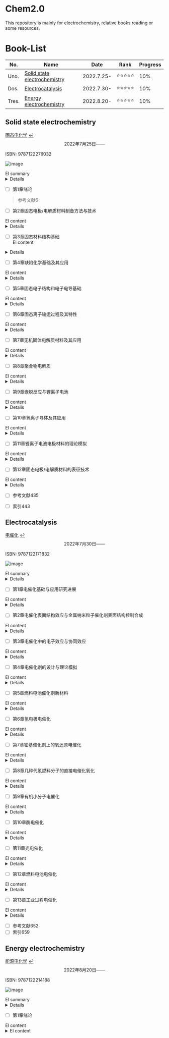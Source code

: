 # Chem2.0
This repository is mainly for electrochemistry, relative books reading or some resources.
# Book-List


| No. |Name   |Date|Rank|Progress|
|---|---|---|---|---|
| Uno. |[Solid state electrochemistry ](#solid-state-electrochemistry )| 2022.7.25-|⭐⭐⭐⭐⭐|10%|
| Dos. |[Electrocatalysis](#electrocatalysis)|2022.7.30-|⭐⭐⭐⭐⭐|10%|
| Tres. |[Energy electrochemistry](#energy-electrochemistry)|2022.8.20-|⭐⭐⭐⭐⭐|10%|



## Solid state electrochemistry 
[固态电化学](https://book.douban.com/subject/30167161/)     [↩️](#chem2.0)
$${\mathscr{2022年7月25日——}}$$

ISBN: 9787122276032

![image](https://user-images.githubusercontent.com/87826552/180705259-da0ace58-2014-45b5-a916-807bc392aae7.png)

<summary> El summary </summary>
<details> 固态电化学学科是一门新兴的交叉学科，它主要关注固体中电化学反应过程及其相关材料构效关系。本书主要介绍固态电化学所涉及的物理、化学与材料相关的基础理论知识，实验研究方法，体系应用及其今后发展趋势。全书共分为12章，内容包括固态电极/电解质材料合成方法（包括相关的实验方法和技术）、固态材料结构分析、固态材料中的缺陷化学、固态电子结构与电子电导、固态离子输运过程及其特性、无机离子导体材料、聚合物电解质、离子嵌入脱出反应、氧离子导体及混合导体、材料物理与化学性质的计算机模拟、固态电化学研究方法（包括一些新型的表征技术等）。
</details> 

- [ ] 第1章绪论
> 参考文献6
- [ ] 第2章固态电极/电解质材料制备方法与技术
<summary> El content </summary>
<details> 2.1气相制备法8
2.1.1化学气相沉积法8
2.1.2磁控溅射法12
2.1.3原子层沉积法14
2.2液相制备法16
2.2.1溶胶凝胶法16
2.2.2水热/溶剂热合成法20
2.2.3共沉淀法23
2.2.4熔盐生长法25
2.3固相制备法26
2.3.1粉末固相法26
2.3.2燃烧法27
2.3.3机械合金法28
2.4球形颗粒制备方法29
2.4.1络合沉淀生长法30
2.4.2喷雾干燥造粒法31
2.5相关实验技术33
2.5.1高温技术33
2.5.2气氛控制34
2.5.3分离与纯化技术35
参考文献36
</details> 

- [ ] 第3章固态材料结构基础
  <summary> El content </summary>
<details>3.1晶体的对称38
3.1.1对称要素39
3.1.2对称要素组合定理和点群、空间群42
3.1.3晶体定向和符号46
3.1.4空间格子48
3.2晶体化学51
3.2.1化学键51
3.2.2紧密堆积原理53
3.2.3鲍林法则54
3.2.4常见结构现象55
3.2.5晶体场理论57
3.3晶体结构60
3.3.1典型晶体结构60
3.3.2常见锂电池材料相关晶体结构78
3.4X射线衍射技术86
3.4.1连续X射线和特征X射线86
3.4.2X射线衍射波长的选择92
3.4.3倒易格子和反射球96
3.4.4影响X射线衍射强度的各种因素98
3.5结构表征101
3.5.1X射线物相分析101
3.5.2粉末衍射图谱的指标化102
3.5.3空间群的确定106
3.5.4粉末X射线衍射法晶体结构的测定110
3.5.5CIF数据文件113
参考文献116
</details> 

- [ ] 第4章缺陷化学基础及其应用
<summary> El content </summary>
<details> 4.1引言118
4.1.1缺陷形成能118
4.1.2缺陷的分类119
4.2点缺陷的分类和表示方法120
4.2.1本征缺陷120
4.2.2非本征缺陷（杂质缺陷）121
4.2.3非化学计量缺陷122
4.2.4缺陷缔合与缺陷簇122
4.3点缺陷的表示方法123
4.3.1克罗格-明克符号123
4.3.2缺陷反应式的书写原则124
4.4固溶体及补偿机制125
4.4.1离子补偿机制126
4.4.2电子补偿机制128
4.5缺陷浓度的影响因素（分压、掺杂等）130
4.5.1缺陷的形成与平衡130
4.5.2本征缺陷的缺陷反应与平衡130
4.5.3掺杂对缺陷浓度的影响131
4.5.4分压对缺陷浓度的影响132
4.6缺陷表征方法133
4.6.1X射线粉末衍射（XRD）134
4.6.2密度测量135
4.6.3热分析技术（DTA/DSC）136
4.6.4电子自旋共振136
4.6.5电子显微技术137
4.7电化学相关材料中缺陷结构的分析实例138
4.7.1LiFePO4正极材料的缺陷化学138
4.7.2FePO4的缺陷化学139
参考文献140
  </details> 
  
- [ ] 第5章固态电子结构和电子电导基础
<summary> El content </summary>
<details>5.1能带的概念141
5.2金属、半导体、绝缘体、半金属、half-metal144
5.3材料中原子的相互作用力、杂化轨道145
5.4电子有效质量、电子状态密度149
5.5费米能级、费米分布函数151
5.6Jahn-Teller效应152
5.7电极材料中电子电导的经典理论153
5.8玻尔兹曼方程和金属电导155
5.9纳米材料的特性、非晶体、玻璃碳156
5.10表面电子态和界面态158
5.11铁磁性、反铁磁性和亚铁磁性159
5.12典型锂离子电池正极材料的电子结构160
5.12.1LiCoO2(R3-m)材料161
5.12.2LiMn2O4(Fd3-m)材料163
5.12.3LiFePO4(Pnma)材料165
5.12.4Li2FeSiO4(空间群P21/n)材料167
5.13典型锂离子电池正极材料的电导169
参考文献171
  
</details>  

- [ ] 第6章固态离子输运过程及其特性
<summary> El content </summary>
<details> 6.1扩散的概念——布朗运动与扩散173
6.2描述扩散的理论模型Fick定律174
6.3固体中原子/离子扩散过程的基本分析176
6.4固体中离子扩散的机制178
6.5扩散的类型及特点180
6.6复杂体系及界面体系的离子扩散特征182
6.7电子电导与离子电导的特性与区分185
6.8固体中原子/离子扩散的相关因子186
6.9离子扩散过程的影响因素(温度及压力的影响)188
6.10外场作用下离子的扩散过程189
6.11固态离子扩散特性及其应用193
6.12离子扩散系数的测定与研究方法194
6.12.1示踪原子法195
6.12.2同位素标记——二次离子质谱法196
6.12.3核磁共振技术196
6.12.4直流法测定电导率及离子扩散系数200
6.12.5交流阻抗方法202
6.13固态材料中离子电化学扩散系数的测定204
参考文献206
  
</details> 

- [ ] 第7章无机固体电解质材料及其应用
<summary> El content </summary>
<details>  7.1无机固体Li+导体208
7.1.1LISICON型固体电解质209
7.1.2NASICION型固体电解质209
7.1.3钙钛矿型固体电解质211
7.1.4石榴石型固体电解质213
7.1.5硫化物固体电解质218
7.1.6其它类型的固体电解质221
7.2钠离子导体材料222
7.2.1β-氧化铝222
7.2.2NASICON材料224
7.2.3应用225
7.3无机质子导体材料229
7.3.1固体无机酸型质子导体230
7.3.2钙钛矿型氧化物质子导体231
7.3.3其它材料233
7.3.4应用235
参考文献237
  
</details>

- [ ] 第8章聚合物电解质
<summary> El content </summary>
<details> 8.1引言244
8.2聚合物电解质的分类及其特点244
8.3聚合物电解质的结构及离子输运机理247
8.3.1PEO基聚合物电解质的结构247
8.3.2聚合物电解质中离子的输运机理249
8.4全固态聚合物电解质252
8.4.1PEO体系252
8.4.2离子橡胶254
8.4.3其它基于E-O氧化乙烯单元的聚合物电解质254
8.5胶体电解质体系256
8.5.1增塑型聚合物电解质256
8.5.2胶体聚合物电解质257
8.6聚合物电解质的应用260
8.6.1在锂离子电池上的应用260
8.6.2在锂空气电池上的应用260
8.6.3在电致变色器件中的应用261
8.6.4在超级电容器中的应用262
8.6.5在其它领域中的应用262
参考文献262
  
</details> 

- [ ] 第9章嵌脱反应与锂离子电池
<summary> El content </summary>
<details> 9.1引言266
9.2嵌入脱出反应热力学267
9.2.1吉布斯相律267
9.2.2锂离子的嵌入脱出热力学267
9.2.3点阵气体模型269
9.2.4影响嵌入脱出反应的因素271
9.3嵌入脱出反应动力学275
9.3.1离子在材料中的迁移表征276
9.3.2材料中的离子自扩散277
9.3.3离子浓度对扩散的影响277
9.3.4化学扩散系数的电化学测定方法280
9.4实用电极材料的嵌脱过程284
9.4.1石墨类电极材料284
9.4.2LiCoO2电极材料287
9.4.3三元电极材料290
9.4.4LiMn2O4电极材料294
9.4.5LiFePO4电极材料296
9.4.6Li4Ti5O12电极材料299
参考文献302
  
</details> 

- [ ] 第10章氧离子导体及其应用
<summary> El content </summary>
<details> 10.1引言308
10.2氧离子导体结构及传输特性308
10.2.1萤石结构材料309
10.2.2氧缺陷钙钛矿结构氧化物314
10.2.3钼酸镧（La2Mo2O9）基氧化物320
10.2.4磷灰石结构固体电解质321
10.3氧离子导体的应用322
10.3.1固体氧化物燃料电池322
10.3.2致密陶瓷透氧膜反应器329
10.3.3氧传感器333
参考文献336
  
</details> 

- [ ] 第11章锂离子电池电极材料的理论模拟
<summary> El content </summary>
<details> 11.1材料模拟计算的理论基础343
11.2密度泛函理论344
11.2.1Kohn-Sham方程344
11.2.2局域密度近似和广义梯度近似345
11.2.3Kohn-Sham方程的解法346
11.2.4总能量349
11.3经典分子动力学和Car-Parrinello方法349
11.4锂离子电池电极材料电压平台的计算351
11.5锂离子脱嵌过程中的相稳定性及结构演化353
11.6材料相变的理论描述355
11.7电极材料的稳定性分析357
11.8电极材料中的离子迁移360
11.9电极材料的结构预测方法362
11.9.1结构单元网络搜索方法362
11.9.2用于晶体结构预测的自适应的遗传算法363
11.9.3基于材料中“结构单元”的结构预测方法366
参考文献366
  
</details> 

- [ ] 第12章固态电极/电解质材料的表征技术
<summary> El content </summary>
<details> 12.1电化学表征技术368
12.1.1循环伏安（CV）法368
12.1.2交流阻抗（AC）法370
12.1.3恒电流间歇滴定（GITT）法374
12.2光子衍射技术378
12.2.1X射线衍射技术378
12.2.2中子衍射技术383
12.3高分辨扫描电镜及透射电镜技术386
12.3.1高分辨扫描电镜386
12.3.2高分辨率透射电镜技术387
12.4热分析396
12.4.1热分析方法介绍396
12.4.2热分析实验条件选择397
12.4.3热分析方法在锂离子电池体系中的应用398
12.5微分电化学质谱401
12.5.1DEMS介绍401
12.5.2DEMS应用402
12.6固体核磁共振波谱技术406
12.6.1固体核磁共振介绍406
12.6.2固体核磁共振在锂离子电池材料微观结构分析中的应用408
12.6.3动力学研究412
12.6.4核磁共振成像（NMRI）技术416
12.7扫描微探针技术416
12.7.1扫描隧道显微镜(STM)416
12.7.2原子力显微镜(AFM)424
12.8原位红外和拉曼光谱技术429
12.8.1电化学原位红外光谱简介429
12.8.2电化学原位拉曼光谱简介430
12.8.3原位红外和拉曼光谱技术在锂离子电池中的应用431
  </details> 
  
- [ ] 参考文献435
- [ ] 索引443
  

  
## Electrocatalysis
[电催化](https://book.douban.com/subject/30688255/)             [↩️](#chem2.0)
$${\mathscr{2022年7月30日——}}$$

ISBN: 9787122171832

![image](https://user-images.githubusercontent.com/87826552/180705731-e39efb07-e72e-40ea-847f-e49397857ec7.png)
  
<summary> El summary </summary>
<details>本书由电催化基础和重要电催化过程两部分组成。内容包括从纳米结构、表面结构、电子结构出发认识电催化过程和催化剂材料的性质，到电催化剂的理论设计、理论模拟和制备；从氢、氧及有机分子电催化基础，到燃料电池、太阳能电池、生物电化学乃至工业电化学过程等电催化应用。本书在内容的选择上，既注重基础知识和研究方法的介绍，同时又紧紧围绕前沿方向。
本书既适合选择电催化、电化学、催化化学、表面科学、材料科学等学科作为研究方向的研究生，也适合从事电催化及相关领域科学研究和技术研发的科技工作者参考。
  </details> 
  
- [ ] 第1章电催化基础与应用研究进展
<summary> El content </summary>
<details>1?1电化学的发展历史1
1?2电催化反应的基本规律和两类电催化反应及其共同特点3
1?3研究电极过程的经典电化学方法、表面分析技术和电化学原位谱学方法5
1?3?1经典电化学研究方法5
1?3?2非传统电化学研究方法及其进展7
1?4电催化剂的电子结构效应和表面结构效应12
1?4?1电子结构效应对电催化反应速度的影响12
1?4?2表面结构效应对电催化反应速度的影响15
1?5一些实际电催化体系的分析和讨论20
1?5?1纳米粒子的组成及其对电催化性能的影响20
1?5?2催化剂载体对电催化性能的影响21
1?5?3纳米粒子的表面结构对其电催化性能的影响22
1?5?4纳米尺度电催化剂活性的比较与关联25
1?6总结与展望28
参考文献29
  
</details> 
  
- [ ] 第2章电催化表面结构效应与金属纳米粒子催化剂表面结构控制合成
<summary> El content </summary>
<details> 2?1电催化表面结构效应33
2?1?1金属单晶面及其表面原子排列结构33
2?1?2晶面结构效应34
2?2金属纳米粒子的表面结构控制合成及其电催化39
2?2?1纳米粒子形状与晶面的关系39
2?2?2晶体生长规律41
2?2?3低表面能金属纳米粒子的控制合成及其催化性能研究44
2?2?4高表面能金属纳米粒子的控制合成及其电催化51
2?3总结与展望67
参考文献69
  
</details> 
  
- [ ] 第3章电催化中的电子效应与协同效应
<summary> El content </summary>
<details>3?1金属表面吸附作用的物理化学基础75
3?1?1金属的电子能带结构75
3?1?2吸附质与金属表面的相互作用79
3?1?3吸附作用的密度泛函理论计算82
3?2催化作用中的电子效应与协同效应85
3?2?1吸附作用的电子特征描述85
3?2?2金属表面反应性及其电子效应调控89
3?2?3催化作用中的协同效应91
3?3研究实例93
3?3?1氧还原反应Pt合金催化剂的电子效应93
3?3?2甲酸氧化反应Pd合金催化剂的表面反应性调控98
3?3?3氢氧化反应Ni催化剂d带反应性的选择性抑制101
3?3?4利用几何效应调控Pt催化甲醇氧化的反应选择性103
3?3?5Pt?Ru电催化协同效应的直接观测105
3?3?6Pd?Au合金表面H吸附与CO吸附所需的 小Pd原子聚集体108
参考文献110
  
</details>  
  
- [ ] 第4章电催化剂的设计与理论模拟
<summary> El content </summary>
<details> 4?1电极/溶液界面电荷传递过程的量子效应114
4?1?1电子转移反应的基本类型114
4?1?2电子转移的基本原理115
4?1?3Marcus的电子转移理论117
4?1?4电极/溶液界面电子的隧道效应123
4?2电极/溶液界面的量子化学模拟128
4?2?1计算方法与模型128
4?2?2催化剂的反应活性和电子构型的计算134
4?2?3溶剂效应150
4?2?4电极电势的模拟159
4?3电极过程动力学模拟及其应用169
4?3?1氧气电催化还原169
4?3?2甲醇电催化氧化176
4?3?3电催化非线性动力学过程模拟180
4?4总结与展望190
参考文献190
  
</details> 
  
- [ ] 第5章燃料电池催化剂新材料
<summary> El content </summary>
<details>  5?1质子交换膜燃料电池及催化剂概述196
5?2阳极催化剂200
5?2?1氢?氧燃料电池阳极催化剂200
5?2?2DMFC阳极催化剂202
5?2?3DFAFC阳极催化剂212
5?2?4DEFC阳极催化剂220
5?3阴极催化剂224
5?3?1阴极氧电还原机理224
5?3?2铂基催化剂225
5?3?3非铂基金属催化剂227
5?4催化剂制备方法231
5?4?1浸渍?液相还原法231
5?4?2胶体法233
5?4?3微乳液法235
5?4?4电化学法235
5?4?5气相还原法236
5?4?6气相沉积法237
5?4?7高温合金化法237
5?4?8羰基簇合物法237
5?4?9预沉淀法238
5?4?10离子液体法238
5?4?11喷雾热解法238
5?4?12固相反应法239
5?4?13多醇过程法240
5?4?14微波法240
5?4?15组合法241
5?4?16离子交换法241
5?4?17辐照法241
5?5载体242
5?5?1炭黑242
5?5?2中孔碳243
5?5?3CNTs245
5?5?4碳凝胶247
5?5?5空心碳247
5?5?6碳卷249
5?5?7碳纤维250
5?5?8碳纳米分子筛250
5?5?9碳化钨251
5?5?10硬碳252
5?5?11碳纳米笼252
5?5?12金刚石252
5?5?13富勒烯252
5?5?14石墨烯253
参考文献253
  
</details>
  
- [ ] 第6章氢电极电催化
<summary> El content </summary>
<details>  6?1氢电极反应及其电催化概述270
6?2氢的电化学吸附273
6?2?1氢的欠电势吸附274
6?2?2氢的过电势吸附278
6?2?3氢吸附的谱学技术研究280
6?2?4氢吸附的理论计算研究281
6?3氢电极反应机理286
6?4氢电极反应动力学288
6?4?1氢电极反应交换电流密度的测量288
6?4?2交换电流密度的火山关系图290
6?4?3温度对氢电极反应动力学的影响294
6?5氢电催化的Pt表面结构效应296
6?6氢电催化的铂纳米粒径效应297
6?7总结与展望302
参考文献304
  
</details>
  
- [ ] 第7章铂基催化剂上的氧还原电催化
<summary> El content </summary>
<details>7?1概述307
7?2Pt单质金属催化剂309
7?2?1Pt单晶的晶面取向、阴离子吸附对氧还原性能的影响309
7?2?2Pt纳米催化剂的粒径效应314
7?3铂基二元模型电催化剂的氧还原行为323
7?4Pt及其合金的氧还原活性趋势的理论预期329
7?5Pt基金属纳米催化剂334
7?6ORR机理的研究进展338
7?7总结与展望343
参考文献344
  
</details>  
  
- [ ] 第8章几种代氢燃料分子的直接电催化氧化
<summary> El content </summary>
<details>8?1硼氢化物的直接电催化氧化353
8?1?1硼氢化物作为代氢阳极燃料的优势与问题353
8?1?2不同金属上硼氢化物电氧化的基本行为354
8?1?3BH-4在金属电极上的电氧化模型360
8?1?4硼氢化物的直接电催化氧化小结364
8?2氨的直接电催化氧化364
8?2?1氨的直接电催化氧化概述364
8?2?2氨在Pt及其合金上的电氧化行为365
8?2?3氨在金属镍上的电氧化行为371
8?3硼氮烷作为阳极燃料的电催化376
8?3?1硼氮烷作为阳极燃料的电催化概述376
8?3?2BH3NH3在Ag电极上的电氧化377
8?3?3几种典型催化剂上硼氮烷的直接电氧化381
8?3?4总结与展望385
参考文献385
  
</details> 
  
- [ ] 第9章有机小分子电催化
<summary> El content </summary>
<details>9?1概述388
9?2 CO的电催化氧化390
9?2?1CO在金属表面的吸附390
9?2?2CO在Pt表面电氧化391
9?2?3纳米Pt表面CO的电氧化：尺寸及晶面效应394
9?2?4Pt?Ru合金表面CO电氧化的“双功能机理”395
9?2?5d带能级与表面偏析对电催化的影响397
9?3甲醇的阳极氧化399
9?3?1甲醇的电氧化机理399
9?3?2甲醇电氧化催化剂的设计400
9?4甲酸的电催化氧化402
9?4?1Pt表面甲酸电氧化机理402
9?4?2Pd表面甲酸电氧化404
9?4?3甲酸电氧化催化剂的设计405
9?5乙醇的电催化氧化407
9?6碱性环境中C1小分子的电氧化408
9?6?1碱性条件下CO电催化氧化409
9?6?2碱性条件下甲醇的电催化氧化409
9?7总结与展望411
参考文献412
  
</details> 
  
- [ ] 第10章酶电催化
<summary> El content </summary>
<details> 10?1酶的基本结构与功能418
10?1?1酶的基本概念418
10?1?2酶的活性中心418
10?1?3酶的一级结构与催化功能的关系419
10?1?4酶的二级和三级结构与催化功能的关系419
10?1?5酶的四级结构与催化功能的关系421
10?2酶催化反应的一般理论422
10?2?1酶催化反应理论422
10?2?2酶催化反应的动力学424
10?2?3酶催化反应的动力学参数的求取426
10?3酶催化反应的电化学427
10?3?1酶催化反应的电化学研究方法427
10?3?2酶催化反应的电流理论434
10?3?3酶在电极表面的固定439
10?4酶催化电化学研究的几个重要例子451
10?4?1葡萄糖氧化酶452
10?4?2反丁烯二酸还原酶和丁二酸脱氢酶454
10?4?3过氧化物酶459
10?4?4钼氧转移酶462
10?4?5细胞色素P450酶467
10?4?6氢酶469
10?4?7含铜氧化酶471
10?5酶电化学催化的应用472
10?5?1用于底物的定量测定473
10?5?2用作生物燃料电池的电极催化剂478
10?5?3电化学免疫分析482
10?5?4DNA杂交检测483
参考文献484
  
</details> 
  
- [ ] 第11章光电催化
<summary> El content </summary>
<details> 11?1概述495
11?2光电催化原理498
11?2?1太阳能光电催化原理498
11?2?2环境光电催化原理503
11?3光电催化剂与光电催化反应507
11?3?1TiO2光电催化剂的制备507
11?3?2提高TiO2光催化活性的途径510
11?3?3WO3光电催化剂512
11?3?4CdS光电催化剂514
11?3?5ZnO光电催化剂515
11?3?6新型配合物半导体光电催化剂517
11?3?7具有光电催化功能的聚合物纳米复合材料517
11?3?8光电催化剂的表征518
11?3?9光电催化反应527
11?4重要的光电催化过程及应用541
11?4?1光电催化电解水制氢541
11?4?2光电催化对典型有机污染物的降解542
11?5光电催化的研究方法544
11?5?1光催化研究过程的分析方法545
11?5?2光电催化的动力学研究549
11?5?3光电化学研究方法552
参考文献561
  
</details> 
  
- [ ] 第12章燃料电池电催化
<summary> El content </summary>
<details>12?1燃料电池的分类和性能567
12?1?1燃料电池分类568
12?1?2燃料电池性能568
12?2燃料电池电催化571
12?2?1催化剂概述571
12?2?2电催化反应特点573
12?2?3催化剂的表征方法578
12?2?4催化剂的结构组成588
12?2?5催化剂的电催化性能592
12?2?6催化剂的耐久性596
12?3总结与展望604
参考文献605
  
</details>  
  
- [ ] 第13章工业过程电催化
<summary> El content </summary>
<details> 13?1氯碱工业过程电催化609
13?1?1氯碱工业概述609
13?1?2氯碱电解槽的析氯阳极电催化612
13?1?3氯碱电解槽的析氢阴极电催化619
13?2湿法冶金工业电积过程电催化621
13?2?1湿法冶金工业概述621
13?2?2氯化物水溶液中Ni、Co电积过程电催化624
13?2?3硫酸溶液中Ni电积过程电催化625
13?2?4硫酸溶液Zn电积过程电催化629
13?3熔盐铝电解过程电催化639
13?3?1熔盐铝电解工业概述639
13?3?2碳素阳极的掺杂电催化640
13?3?3碳素阳极掺杂电催化机理645
13?3?4锂盐阳极糊及其工业应用649
13?3?5预焙阳极的掺杂电催化与综合改性651

  
</details> 

- [ ] 参考文献652
- [ ] 索引659

## Energy electrochemistry


[能源电化学](https://book.douban.com/subject/33445572/)             [↩️](#chem2.0)
$${\mathscr{2022年8月20日——}}$$

ISBN: 9787122214188

![image](https://user-images.githubusercontent.com/87826552/185745847-90b4a882-d34a-4dcc-b97f-ad0da844dc80.png)
  
<summary> El summary </summary>
<details>本书是《电化学丛书》分册之一。书中全面系统地阐述了各种常用和新型化学电源，包括一次电池、二次电池、燃料电池和金属空气电池等，结合作者们在该领域研究的心得与成果，重点介绍这些化学电源的工作原理、发展概况、最新研究成果、应用前景和存在问题等。本书内容深入浅出，力求为广大读者提供比较翔实的参考，可供能源、材料和化学电源等相关领域科研人员与技术人员使用，也可作为高校相关专业高年级本科生、研究生的学习参考书。
  </details> 

- [ ] 第1章绪论
<summary> El content </summary>
<details>
1 1化石能源的问题1
1 2 21世纪的能源发展趋势2
1 2 1可再生能源的开发将越来越受到重视2
1 2 2煤炭将作为过渡能源而受到重视3
1 2 3节能技术将备受重视3
1 2 4甲烷水合新化石能源的开发将得到强化3
1 3各种可再生能源的优缺点3
1 3 1太阳能3
1 3 2风能4
1 3 3生物质能5
1 3 4氢能6
1 4新能源与电化学的关系7
参考文献9
- [ ] 第2章一次电池 
  <summary> El content </summary>
<details>2 1引言10
2 2锌锰电池11
2 2 1锌锰电池概述11
2 2 2锌锰电池的工作原理11
2 2 3锌锰电池的发展概况13
2 3锌氧化银电池19
2 3 1概述19
2 3 2锌银电池的工作原理19
2 3 3锌银电池的研发概况20
2 4锂电池21
2 4 1概述21
2 4 2不同锂电池的工作原理和优缺点22
参考文献25
  </details>
  
- [ ] 第3章二次电池
<summary> El content </summary>
<details>3 1引言28
3 1 1二次电池分类28
3 1 2二次电池对材料的基本要求29
3 1 3有效放电容量29
3 2可充碱锰电池30
3 2 1概述30
3 2 2金属锰电化学30
3 2 3锰氧化物物化性质31
3 2 4MnO2电化学32
3 2 5质子动力学33
3 2 6循环性能33
3 2 7“惰性”——一个只具有相对意义的概念34
3 2 8展望35
3 3铅酸电池35
3 3 1概述35
3 3 2充放电反应36
3 3 3电解液37
3 3 4电位pH图37
3 3 5Pb及其化合物37
3 3 6正极充放电反应38
3 3 7负极充放电反应39
3 3 8“Coup de Fouet”现象40
3 3 9自放电反应41
3 3 10性能衰减机理42
3 3 11应用举例44
3 3 12研究进展44
3 3 13隔膜48
3 3 14早期容量损失49
3 3 15发展方向49
3 4H2Ni电池53
3 4 1概述53
3 4 2镍及其氧化物、氢氧化物54
3 4 3电化学54
3 4 4充放电机理55
3 4 5氢电极简述57
3 4 6应用举例57
3 4 7研究现状58
3 4 8前景与展望60
3 5碱性电池61
3 5 1锌镍、铁镍、镉镍、超铁和锌银电池61
3 5 2MH-Ni电池65
3 6锂离子电池73
3 6 1概述73
3 6 2碳基负极材料74
3 6 3金属锂负极77
3 6 4合金与金属间化合物78
3 6 5氮化物79
3 6 6尖晶石LiMn2O480
3 6 7层状过渡金属氧化物81
3 6 8橄榄石结构磷酸盐84
3 6 9Li-V-P-O、VOx系列嵌锂材料简述89
3 6 10Li-Ti-O嵌锂电极材料90
3 6 11电解液91
3 6 12总结100
参考文献104
  </details>
  
- [ ] 第4章燃料电池
<summary> El content </summary>
<details>4 1引言108
4 1 1燃料电池的定义108
4 1 2燃料电池的历史回顾108
4 1 3燃料电池基础111
4 2质子交换膜燃料电池113
4 2 1质子交换膜燃料电池的发展简史113
4 2 2质子交换膜燃料电池的工作原理114
4 2 3质子交换膜燃料电池的特点115
4 2 4膜电极组件115
4 2 5质子交换膜燃料电池商业化的问题123
4 3直接甲醇燃料电池124
4 3 1直接甲醇燃料电池的研发概况125
4 3 2工作原理126
4 3 3基本结构126
4 3 4直接甲醇燃料电池的优点127
4 3 5直接甲醇燃料电池性能的改进128
4 3 6质子交换膜130
4 4直接甲酸燃料电池131
4 4 1研究甲醇替代燃料的原因131
4 4 2直接甲酸燃料电池的优缺点132
4 5直接乙醇燃料电池133
4 5 1直接乙醇燃料电池发展概况133
4 5 2直接乙醇燃料电池优缺点134
4 5 3直接乙醇燃料电池的工作原理134
4 6直接碳燃料电池134
4 6 1直接碳燃料电池的发展概况134
4 6 2直接碳燃料电池的工作原理与电池结构135
4 6 3直接碳燃料电池的特点136
4 6 4杂化型直接碳燃料电池137
4 6 5直接碳燃料电池的问题与展望138
4 7碱性燃料电池140
4 7 1碱性燃料电池的发展概况140
4 7 2碱性燃料电池的优缺点140
4 7 3碱性燃料电池的工作原理141
4 7 4碱性燃料电池的基本结构141
4 8磷酸燃料电池145
4 8 1磷酸燃料电池发展概况145
4 8 2磷酸燃料电池的工作原理和工作条件146
4 8 3磷酸燃料电池的优缺点147
4 8 4磷酸燃料电池的基本结构147
4 8 5影响磷酸燃料电池性能的因素150
4 8 6影响寿命的因素及改进方法151
4 8 7磷酸燃料电池商业化的展望152
4 9熔融碳酸盐燃料电池153
4 9 1熔融碳酸盐燃料电池发展概况153
4 9 2熔融碳酸盐燃料电池的工作原理154
4 9 3熔融碳酸盐燃料电池电极材料155
4 9 4熔融碳酸盐燃料电池隔膜材料156
4 9 5熔融碳酸盐燃料电池的电解质157
4 9 6熔融碳酸盐燃料电池的结构158
4 9 7操作条件对熔融碳酸盐燃料电池性能的影响158
4 9 8熔融碳酸盐燃料电池的优点160
4 9 9熔融碳酸盐燃料电池的缺点160
4 9 10熔融碳酸盐燃料电池商业化的问题160
4 10固体氧化物燃料电池161
4 10 1固体氧化物燃料电池的发展概况161
4 10 2固体氧化物燃料电池的工作原理163
4 10 3固体氧化物燃料电池的电解质材料164
4 10 4质子传导电解质169
4 10 5氧气在阴极的还原机理174
4 10 6连接材料和密封材料174
4 10 7固体氧化物燃料电池的结构与组成177
4 11生物燃料电池179
4 11 1生物燃料电池的发展概况180
4 11 2生物燃料电池的工作原理、特点和分类180
4 11 3微生物燃料电池182
参考文献190
  </details>
  
- [ ] 第5章金属-空气电池
<summary> El content </summary>
<details>5 1金属-空气电池的工作原理192
5 2金属-空气电池的特点193
5 3金属-空气电池的分类194
5 3 1按阴极氧化剂分类194
5 3 2按阳极所用金属材料分类194
5 3 3按工作方式分类194
5 3 4按电解质溶液分类194
5 4金属-空气电池的应用195
5 4 1电动运输工具的牵引电源195
5 4 2备用和应急电源195
5 4 3便携式仪器设备电源195
5 4 4水下电源195
5 5金属-空气电池阳极材料196
5 5 1锌阳极196
5 5 2铝阳极199
5 5 3镁阳极201
5 6金属-空气电池结构与性能203
5 6 1金属-空气电池的优点203
5 6 2碱性空气阴极的工作原理203
5 6 3机械充电式锌-空气电池204
5 6 4连续供料式锌-空气电池204
5 6 5金属-过氧化氢空气电池206
参考文献210
索引
</details>
